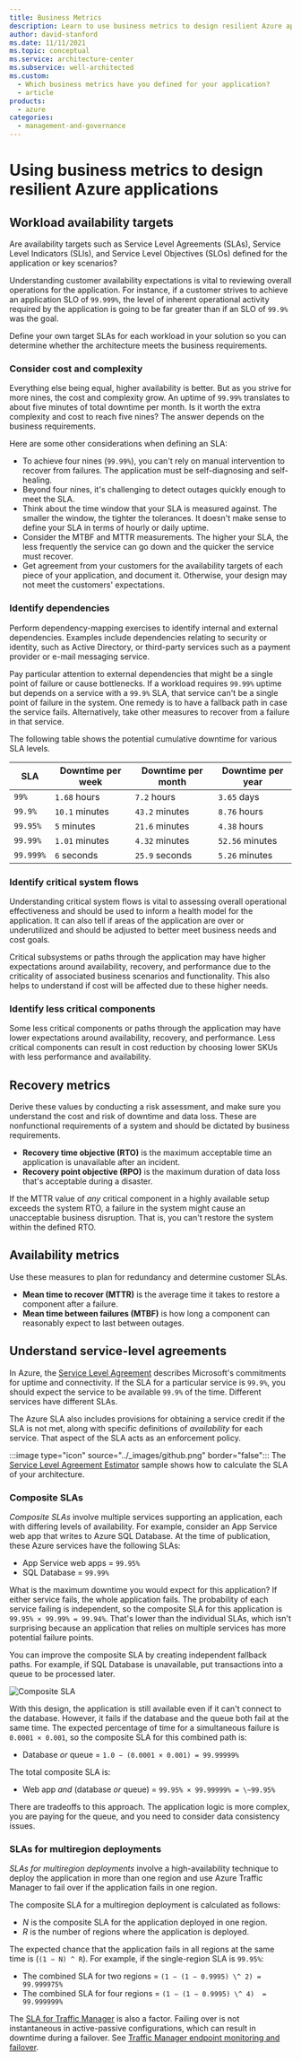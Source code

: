 ```yaml
---
title: Business Metrics
description: Learn to use business metrics to design resilient Azure applications. Review workload availability targets. Understand recovery and availability metrics.
author: david-stanford
ms.date: 11/11/2021
ms.topic: conceptual
ms.service: architecture-center
ms.subservice: well-architected
ms.custom:
  - Which business metrics have you defined for your application?
  - article
products:
  - azure
categories:
  - management-and-governance
---
```


# Using business metrics to design resilient Azure applications

## Workload availability targets

Are availability targets such as Service Level Agreements (SLAs), Service Level Indicators (SLIs), and Service Level Objectives (SLOs) defined for the application or key scenarios?

Understanding customer availability expectations is vital to reviewing overall operations for the application. For instance, if a customer strives to achieve an application SLO of `99.999%`, the level of inherent operational activity required by the application is going to be far greater than if an SLO of `99.9%` was the goal.

Define your own target SLAs for each workload in your solution so you can determine whether the architecture meets the business requirements.

### Consider cost and complexity

Everything else being equal, higher availability is better. But as you strive for more nines, the cost and complexity grow. An uptime of `99.99%` translates to about five minutes of total downtime per month. Is it worth the extra complexity and cost to reach five nines? The answer depends on the business requirements.

Here are some other considerations when defining an SLA:

- To achieve four nines (`99.99%`), you can't rely on manual intervention to recover from failures. The application must be self-diagnosing and self-healing.
- Beyond four nines, it's challenging to detect outages quickly enough to meet the SLA.
- Think about the time window that your SLA is measured against. The smaller the window, the tighter the tolerances. It doesn't make sense to define your SLA in terms of hourly or daily uptime.
- Consider the MTBF and MTTR measurements. The higher your SLA, the less frequently the service can go down and the quicker the service must recover.
- Get agreement from your customers for the availability targets of each piece of your application, and document it. Otherwise, your design may not meet the customers' expectations.

### Identify dependencies

Perform dependency-mapping exercises to identify internal and external dependencies. Examples include dependencies relating to security or identity, such as Active Directory, or third-party services such as a payment provider or e-mail messaging service.

Pay particular attention to external dependencies that might be a single point of failure or cause bottlenecks. If a workload requires `99.99%` uptime but depends on a service with a `99.9%` SLA, that service can't be a single point of failure in the system. One remedy is to have a fallback path in case the service fails. Alternatively, take other measures to recover from a failure in that service.

The following table shows the potential cumulative downtime for various SLA levels.

| **SLA** | **Downtime per week** | **Downtime per month** | **Downtime per year** |
|---------|-----------------------|------------------------|-----------------------|
| `99%`     | `1.68` hours            | `7.2` hours              | `3.65` days             |
| `99.9%`   | `10.1` minutes          | `43.2` minutes           | `8.76` hours            |
| `99.95%`  | `5` minutes             | `21.6` minutes           | `4.38` hours            |
| `99.99%`  | `1.01` minutes          | `4.32` minutes           | `52.56` minutes         |
| `99.999%` | `6` seconds             | `25.9` seconds           | `5.26` minutes          |

### Identify critical system flows

Understanding critical system flows is vital to assessing overall operational effectiveness and should be used to inform a health model for the application. It can also tell if areas of the application are over or underutilized and should be adjusted to better meet business needs and cost goals.

Critical subsystems or paths through the application may have higher expectations around availability, recovery, and performance due to the criticality of associated business scenarios and functionality. This also helps to understand if cost will be affected due to these higher needs.

### Identify less critical components

Some less critical components or paths through the application may have lower expectations around availability, recovery, and performance. Less critical components can result in cost reduction by choosing lower SKUs with less performance and availability.

## Recovery metrics

Derive these values by conducting a risk assessment, and make sure you understand the cost and risk of downtime and data loss. These are nonfunctional requirements of a system and should be dictated by business requirements.

- **Recovery time objective (RTO)** is the maximum acceptable time an application is unavailable after an incident.
- **Recovery point objective (RPO)** is the maximum duration of data loss that's acceptable during a disaster.

If the MTTR value of *any* critical component in a highly available setup exceeds the system RTO, a failure in the system might cause an unacceptable business disruption. That is, you can't restore the system within the defined RTO.

## Availability metrics

Use these measures to plan for redundancy and determine customer SLAs.

- **Mean time to recover (MTTR)** is the average time it takes to restore a component after a failure.
- **Mean time between failures (MTBF)** is how long a component can reasonably expect to last between outages.

## Understand service-level agreements

In Azure, the [Service Level Agreement](https://azure.microsoft.com/support/legal/sla/) describes Microsoft's commitments for uptime and connectivity. If the SLA for a particular service is `99.9%`, you should expect the service to be available `99.9%` of the time. Different services have different SLAs.

The Azure SLA also includes provisions for obtaining a service credit if the SLA is not met, along with specific definitions of *availability* for each service. That aspect of the SLA acts as an enforcement policy.

:::image type="icon" source="../_images/github.png" border="false"::: The [Service Level Agreement Estimator](https://github.com/mspnp/samples/tree/master/Reliability/SLAEstimator) sample shows how to calculate the SLA of your architecture.

### Composite SLAs

*Composite SLAs* involve multiple services supporting an application, each with differing levels of availability. For example, consider an App Service web app that writes to Azure SQL Database. At the time of publication, these Azure services have the following SLAs:

- App Service web apps = `99.95%`
- SQL Database = `99.99%`

What is the maximum downtime you would expect for this application? If either service fails, the whole application fails. The probability of each service failing is independent, so the composite SLA for this application is `99.95% × 99.99% = 99.94%`. That's lower than the individual SLAs, which isn't surprising because an application that relies on multiple services has more potential failure points.

You can improve the composite SLA by creating independent fallback paths. For example, if SQL Database is unavailable, put transactions into a queue to be processed later.

![Composite SLA](../well-architected/_images/composite-sla.png)

With this design, the application is still available even if it can't connect to the database. However, it fails if the database and the queue both fail at the same time. The expected percentage of time for a simultaneous failure is `0.0001 × 0.001`, so the composite SLA for this combined path is:

- Database *or* queue = `1.0 − (0.0001 × 0.001) = 99.99999%`

The total composite SLA is:

- Web app *and* (database *or* queue) = `99.95% × 99.99999% = \~99.95%`

There are tradeoffs to this approach. The application logic is more complex, you are paying for the queue, and you need to consider data consistency issues.

### SLAs for multiregion deployments

*SLAs for multiregion deployments* involve a high-availability technique to deploy the application in more than one region and use Azure Traffic Manager to fail over if the application fails in one region.

The composite SLA for a multiregion deployment is calculated as follows:

- *N* is the composite SLA for the application deployed in one region.
- *R* is the number of regions where the application is deployed.

The expected chance that the application fails in all regions at the same time is (`(1 − N) ^ R`). For example, if the single-region SLA is `99.95%`:

- The combined SLA for two regions = `(1 − (1 − 0.9995) \^ 2) = 99.999975%`
- The combined SLA for four regions =  `(1 − (1 − 0.9995) \^ 4)  = 99.999999%`

The [SLA for Traffic Manager](https://azure.microsoft.com/support/legal/sla/traffic-manager/v1_0/) is also a factor. Failing over is not instantaneous in active-passive configurations, which can result in downtime during a failover. See [Traffic Manager endpoint monitoring and failover](/azure/traffic-manager/traffic-manager-monitoring).
